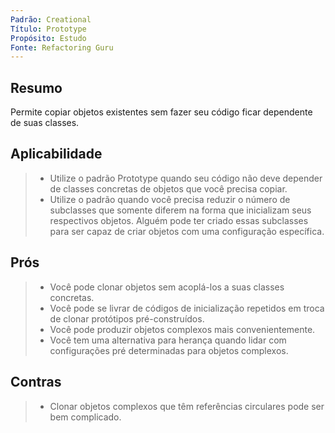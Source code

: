 ```yaml
---
Padrão: Creational
Título: Prototype
Propósito: Estudo
Fonte: Refactoring Guru
---
```


## Resumo
Permite copiar objetos existentes sem fazer seu código ficar dependente de suas classes.

## Aplicabilidade
> * Utilize o padrão Prototype quando seu código não deve depender de classes concretas de objetos que você precisa copiar.
> * Utilize o padrão quando você precisa reduzir o número de subclasses que somente diferem na forma que inicializam seus respectivos objetos. Alguém pode ter criado essas subclasses para ser capaz de criar objetos com uma configuração específica.

## Prós
> * Você pode clonar objetos sem acoplá-los a suas classes concretas.
> * Você pode se livrar de códigos de inicialização repetidos em troca de clonar protótipos pré-construídos.
> * Você pode produzir objetos complexos mais convenientemente.
> * Você tem uma alternativa para herança quando lidar com configurações pré determinadas para objetos complexos.

## Contras
> * Clonar objetos complexos que têm referências circulares pode ser bem complicado.